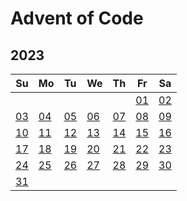 # Advent of Code

## 2023

| Su       | Mo       | Tu       | We       | Th       | Fr       | Sa       |
|----------|----------|----------|----------|----------|----------|----------|
|          |          |          |          |          | [01][01] | [02][02] |
| [03][03] | [04][04] | [05][05] | [06][06] | [07][07] | [08][08] | [09][09] |
| [10][10] | [11][11] | [12][12] | [13][13] | [14][14] | [15][15] | [16][16] |
| [17][17] | [18][18] | [19][19] | [20][20] | [21][21] | [22][22] | [23][23] |
| [24][24] | [25][25] | [26][26] | [27][27] | [28][28] | [29][29] | [30][30] |
| [31][31] |          |          |          |          |          |          |

[01]: 2023/01/README.md
[02]: 2023/02/README.md
[03]: 2023/03/README.md
[04]: 2023/04/README.md
[05]: 2023/05/README.md
[06]: 2023/06/README.md
[07]: README.md
[08]: README.md
[09]: README.md
[10]: README.md
[11]: README.md
[12]: README.md
[13]: README.md
[14]: README.md
[15]: README.md
[16]: README.md
[17]: README.md
[18]: README.md
[19]: README.md
[20]: README.md
[21]: README.md
[22]: README.md
[23]: README.md
[24]: README.md
[25]: README.md
[26]: README.md
[27]: README.md
[28]: README.md
[29]: README.md
[30]: README.md
[31]: README.md
